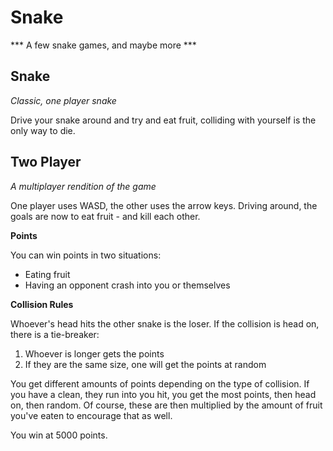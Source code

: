 # Snake

*** A few snake games, and maybe more ***

## Snake

*Classic, one player snake*

Drive your snake around and try and eat fruit, colliding with yourself is the only way to die.

## Two Player

*A multiplayer rendition of the game*

One player uses WASD, the other uses the arrow keys. Driving around, the goals are now to eat fruit - and kill each other.

**Points**

You can win points in two situations:

 - Eating fruit
 - Having an opponent crash into you or themselves

**Collision Rules**

Whoever's head hits the other snake is the loser. If the collision is head on, there is a tie-breaker:

1. Whoever is longer gets the points
2. If they are the same size, one will get the points at random

You get different amounts of points depending on the type of collision. If you have a clean, they run into you hit, you get the most points, then head on, then random. Of course, these are then multiplied by the amount of fruit you've eaten to encourage that as well.

You win at 5000 points.
